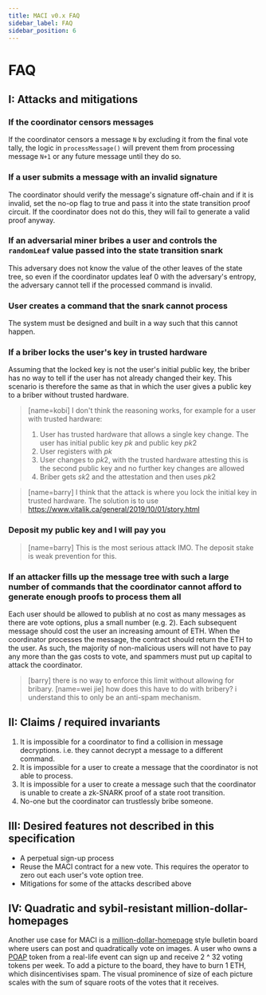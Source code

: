 ```yaml
---
title: MACI v0.x FAQ
sidebar_label: FAQ
sidebar_position: 6
---
```


# FAQ

## I: Attacks and mitigations

### If the coordinator censors messages

If the coordinator censors a message `N` by excluding it from the final vote tally, the logic in `processMessage()` will prevent them from processing message `N+1` or any future message until they do so.

### If a user submits a message with an invalid signature

The coordinator should verify the message's signature off-chain and if it is invalid, set the no-op flag to true and pass it into the state transition proof circuit. If the coordinator does not do this, they will fail to generate a valid proof anyway.

### If an adversarial miner bribes a user and controls the `randomLeaf` value passed into the state transition snark

This adversary does not know the value of the other leaves of the state tree, so even if the coordinator updates leaf 0 with the adversary's entropy, the adversary cannot tell if the processed command is invalid.

### User creates a command that the snark cannot process

The system must be designed and built in a way such that this cannot happen.

### If a briber locks the user's key in trusted hardware

Assuming that the locked key is not the user's initial public key, the briber has no way to tell if the user has not already changed their key. This scenario is therefore the same as that in which the user gives a public key to a briber without trusted hardware.

> [name=kobi]
> I don't think the reasoning works, for example for a user with trusted hardware:
>
> 1. User has trusted hardware that allows a single key change. The user has initial public key $pk$ and public key $pk2$
> 2. User registers with $pk$
> 3. User changes to $pk2$, with the trusted hardware attesting this is the second public key and no further key changes are allowed
> 4. Briber gets $sk2$ and the attestation and then uses $pk2$

> [name=barry] I think that the attack is where you lock the initial key in trusted hardware. The solution is to use https://www.vitalik.ca/general/2019/10/01/story.html

### Deposit my public key and I will pay you

> [name=barry] This is the most serious attack IMO. The deposit stake is weak prevention for this.

### If an attacker fills up the message tree with such a large number of commands that the coordinator cannot afford to generate enough proofs to process them all

Each user should be allowed to publish at no cost as many messages as there are vote options, plus a small number (e.g. 2). Each subsequent message should cost the user an increasing amount of ETH. When the coordinator processes the message, the contract should return the ETH to the user. As such, the majority of non-malicious users will not have to pay any more than the gas costs to vote, and spammers must put up capital to attack the coordinator.

> [barry] there is no way to enforce this limit without allowing for bribary.
> [name=wei jie] how does this have to do with bribery? i understand this to only be an anti-spam mechanism.

## II: Claims / required invariants

1. It is impossible for a coordinator to find a collision in message decryptions. i.e. they cannot decrypt a message to a different command.
2. It is impossible for a user to create a message that the coordinator is not able to process.
3. It is impossible for a user to create a message such that the coordinator is unable to create a zk-SNARK proof of a state root transition.
4. No-one but the coordinator can trustlessly bribe someone.

## III: Desired features not described in this specification

- A perpetual sign-up process
- Reuse the MACI contract for a new vote. This requires the operator to zero out each user's vote option tree.
- Mitigations for some of the attacks described above

## IV: Quadratic and sybil-resistant million-dollar-homepages

Another use case for MACI is a [million-dollar-homepage](http://www.milliondollarhomepage.com/) style bulletin board where users can post and quadratically vote on images. A user who owns a [POAP](https://www.poap.xyz/) token from a real-life event can sign up and receive 2 ^ 32 voting tokens per week. To add a picture to the board, they have to burn 1 ETH, which disincentivises spam. The visual prominence of size of each picture scales with the sum of square roots of the votes that it receives.
